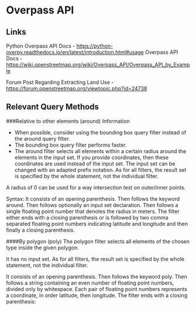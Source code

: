 # Overpass API

## Links
Python Overpass API Docs - https://python-overpy.readthedocs.io/en/latest/introduction.html#usage
Overpass API Docs - https://wiki.openstreetmap.org/wiki/Overpass_API/Overpass_API_by_Example

Forum Post Regarding Extracting Land Use - https://forum.openstreetmap.org/viewtopic.php?id=24738

## Relevant Query Methods

###Relative to other elements (around)
Information
- When possible, consider using the bounding box query filter instead of the around query filter. 
- The bounding box query filter performs faster.
- The around filter selects all elements within a certain radius 
around the elements in the input set. If you provide coordinates, then these coordinates are used instead of the input set. The input set can be changed with an adapted prefix notation. As for all filters, the result set is specified by the whole statement, not the individual filter.

A radius of 0 can be used for a way intersection test on outer/inner points.

Syntax: It consists of an opening parenthesis. Then follows the keyword around. 
Then follows optionally an input set declaration. Then follows a single floating 
point number that denotes the radius in meters. The filter either ends with a closing 
parenthesis or is followed by two comma separated floating point numbers indicating latitude
 and longitude and then finally a closing parenthesis.



####By polygon (poly)
The polygon filter selects all elements of the chosen type inside the given polygon.

It has no input set. As for all filters, the result set is specified by the whole statement, not the individual filter.

It consists of an opening parenthesis. Then follows the keyword poly. Then follows a string
containing an even number of floating point numbers, divided only by whitespace.
Each pair of floating point numbers 
represents a coordinate, in order latitude, then longitude. The filter ends with a closing parenthesis:
